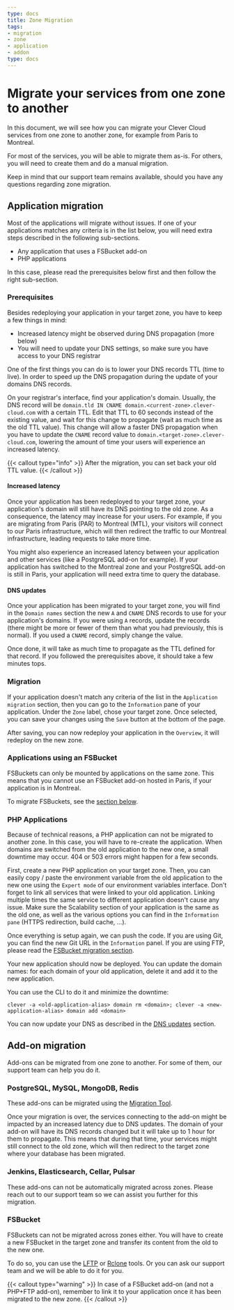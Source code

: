 ```yaml
---
type: docs
title: Zone Migration
tags:
- migration
- zone
- application
- addon
type: docs
---
```


# Migrate your services from one zone to another

In this document, we will see how you can migrate your Clever Cloud services from one zone to another zone, for example from Paris to Montreal.

For most of the services, you will be able to migrate them as-is. For others, you will need to create them and do a manual migration.

Keep in mind that our support team remains available, should you have any questions regarding zone migration.

## Application migration

Most of the applications will migrate without issues. If one of your applications matches any criteria is in the list below, you will need extra steps
described in the following sub-sections.

- Any application that uses a FSBucket add-on
- PHP applications

In this case, please read the prerequisites below first and then follow the right sub-section.

### Prerequisites

Besides redeploying your application in your target zone, you have to keep a few things in mind:
- Increased latency might be observed during DNS propagation (more below)
- You will need to update your DNS settings, so make sure you have access to your DNS registrar

One of the first things you can do is to lower your DNS records TTL (time to live). In order to speed up the DNS propagation during the update of your domains DNS records.

On your registrar's interface, find your application's domain. Usually, the DNS record will be `domain.tld IN CNAME domain.<current-zone>.clever-cloud.com` with a certain TTL.
Edit that TTL to 60 seconds instead of the existing value, and wait for this change to propagate (wait as much time as the old TTL value). This change will allow a faster DNS propagation when
you have to update the `CNAME` record value to `domain.<target-zone>.clever-cloud.com`, lowering the amount of time your users will experience an increased latency.

{{< callout type="info" >}}
After the migration, you can set back your old TTL value.
{{< /callout >}}

#### Increased latency

Once your application has been redeployed to your target zone, your application's domain will still have its DNS pointing to the old zone. As a consequence, the
latency may increase for your users. For example, if you are migrating from Paris (PAR) to Montreal (MTL), your visitors will connect to our Paris infrastructure, which will
then redirect the traffic to our Montreal infrastructure, leading requests to take more time.

You might also experience an increased latency between your application and other services (like a PostgreSQL add-on for example). If your application has switched to the Montreal zone
and your PostgreSQL add-on is still in Paris, your application will need extra time to query the database.

#### DNS updates

Once your application has been migrated to your target zone, you will find in the `Domain names` section the new `A` and `CNAME` DNS records to use for your application's domains.
If you were using `A` records, update the records (there might be more or fewer of them than what you had previously, this is normal). If you used a `CNAME` record, simply change the value.

Once done, it will take as much time to propagate as the TTL defined for that record. If you followed the prerequisites above, it should take a few minutes tops.

### Migration

If your application doesn't match any criteria of the list in the `Application migration` section, then you can go to the `Information` pane of your application. Under the `Zone` label, chose your target zone.
Once selected, you can save your changes using the `Save` button at the bottom of the page.

After saving, you can now redeploy your application in the `Overview`, it will redeploy on the new zone.

### Applications using an FSBucket

FSBuckets can only be mounted by applications on the same zone. This means that you cannot use an FSBucket add-on hosted in Paris, if your application is in Montreal.

To migrate FSBuckets, see the [section below](#fsbucket).

### PHP Applications

Because of technical reasons, a PHP application can not be migrated to another zone. In this case, you will have to re-create the application.
When domains are switched from the old application to the new one, a small downtime may occur. 404 or 503 errors might happen for a few seconds.

First, create a new PHP application on your target zone.
Then, you can easily copy / paste the environment variable from the old application to the new one using the `Expert mode` of our environment variables interface.
Don't forget to link all services that were linked to your old application. Linking multiple times the same service to different application doesn't cause any issue.
Make sure the Scalability section of your application is the same as the old one, as well as the various options you can find in the `Information pane` (HTTPS redirection, build cache, ...).

Once everything is setup again, we can push the code. If you are using Git, you can find the new Git URL in the `Information` panel.
If you are using FTP, please read the [FSBucket migration section](#fsbucket).

Your new application should now be deployed. You can update the domain names: for each domain of your old application, delete it and add it to the new application.

You can use the CLI to do it and minimize the downtime:

```shell
clever -a <old-application-alias> domain rm <domain>; clever -a <new-application-alias> domain add <domain>
```

You can now update your DNS as described in the [DNS updates](#dns-updates) section.

## Add-on migration

Add-ons can be migrated from one zone to another. For some of them, our support team can help you do it.

### PostgreSQL, MySQL, MongoDB, Redis

These add-ons can be migrated using the [Migration Tool](/doc/administrate/database-migration).

Once your migration is over, the services connecting to the add-on might be impacted by an increased latency due to DNS updates. The domain of your add-on will have its DNS records
changed but it will take up to 1 hour for them to propagate. This means that during that time, your services might still connect to the old zone, which will then redirect to the target zone
where your database has been migrated.

### Jenkins, Elasticsearch, Cellar, Pulsar

These add-ons can not be automatically migrated across zones. Please reach out to our support team so we can assist you further for this migration.

### FSBucket

FSBuckets can not be migrated across zones either. You will have to create a new FSBucket in the target zone and transfer its content from the old to the new one.

To do so, you can use the [LFTP](https://lftp.yar.ru/) or [Rclone](https://rclone.org/) tools. Or you can ask our support team and we will be able to do it for you.

{{< callout type="warning" >}}
In case of a FSBucket add-on (and not a PHP+FTP add-on), remember to link it to your application once it has been migrated to the new zone.
{{< /callout >}}
